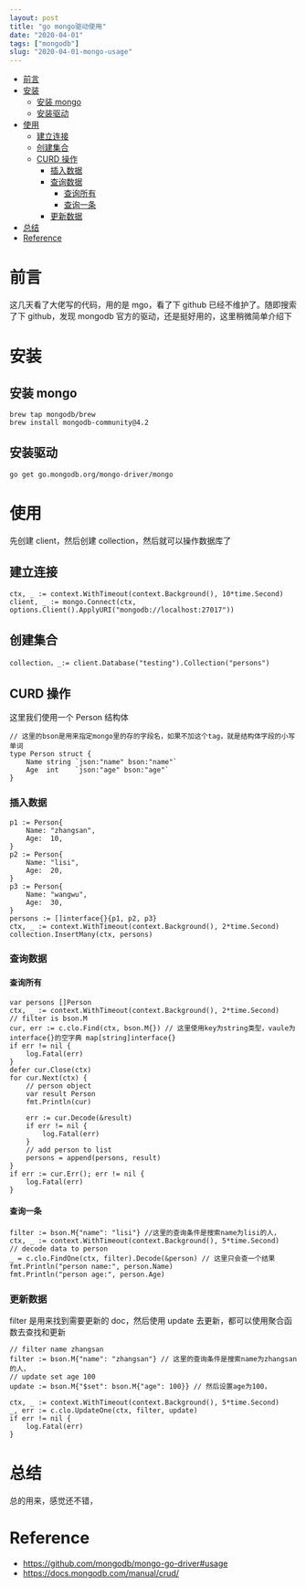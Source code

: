 ```yaml
---
layout: post
title: "go mongo驱动使用"
date: "2020-04-01"
tags: ["mongodb"]
slug: "2020-04-01-mongo-usage"
---
```


<!-- vim-markdown-toc Redcarpet -->

* [前言](#前言)
* [安装](#安装)
    * [安装 mongo](#安装-mongo)
    * [安装驱动](#安装驱动)
* [使用](#使用)
    * [建立连接](#建立连接)
    * [创建集合](#创建集合)
    * [CURD 操作](#curd-操作)
        * [插入数据](#插入数据)
        * [查询数据](#查询数据)
            * [查询所有](#查询所有)
            * [查询一条](#查询一条)
        * [更新数据](#更新数据)
* [总结](#总结)
* [Reference](#reference)

<!-- vim-markdown-toc -->

# 前言

这几天看了大佬写的代码，用的是 mgo，看了下 github 已经不维护了。随即搜索了下 github，发现 mongodb 官方的驱动，还是挺好用的，这里稍微简单介绍下

# 安装

## 安装 mongo

```
brew tap mongodb/brew
brew install mongodb-community@4.2
```

## 安装驱动

```
go get go.mongodb.org/mongo-driver/mongo
```

# 使用

先创建 client，然后创建 collection，然后就可以操作数据库了

## 建立连接

```Golang
ctx, _ := context.WithTimeout(context.Background(), 10*time.Second)
client, _ := mongo.Connect(ctx, options.Client().ApplyURI("mongodb://localhost:27017"))
```

## 创建集合

```Golang
collection，_:= client.Database("testing").Collection("persons")
```

## CURD 操作

这里我们使用一个 Person 结构体

```golang
// 这里的bson是用来指定mongo里的存的字段名，如果不加这个tag，就是结构体字段的小写单词
type Person struct {
    Name string `json:"name" bson:"name"`
    Age  int    `json:"age" bson:"age"`
}
```

### 插入数据

```golang
p1 := Person{
    Name: "zhangsan",
    Age:  10,
}
p2 := Person{
    Name: "lisi",
    Age:  20,
}
p3 := Person{
    Name: "wangwu",
    Age:  30,
}
persons := []interface{}{p1, p2, p3}
ctx, _ := context.WithTimeout(context.Background(), 2*time.Second)
collection.InsertMany(ctx, persons)
```

### 查询数据

#### 查询所有

```golang
var persons []Person
ctx, _ := context.WithTimeout(context.Background(), 2*time.Second)
// filter is bson.M
cur, err := c.clo.Find(ctx, bson.M{}) // 这里使用key为string类型，vaule为interface{}的空字典 map[string]interface{}
if err != nil {
    log.Fatal(err)
}
defer cur.Close(ctx)
for cur.Next(ctx) {
    // person object
    var result Person
    fmt.Println(cur)

    err := cur.Decode(&result)
    if err != nil {
        log.Fatal(err)
    }
    // add person to list
    persons = append(persons, result)
}
if err := cur.Err(); err != nil {
    log.Fatal(err)
}
```

#### 查询一条

```golang
filter := bson.M{"name": "lisi"} //这里的查询条件是搜索name为lisi的人，
ctx, _ := context.WithTimeout(context.Background(), 5*time.Second)
// decode data to person
_ = c.clo.FindOne(ctx, filter).Decode(&person) // 这里只会查一个结果
fmt.Println("person name:", person.Name)
fmt.Println("person age:", person.Age)
```

### 更新数据

filter 是用来找到需要更新的 doc，然后使用 update 去更新，都可以使用聚合函数去查找和更新

```golang
// filter name zhangsan
filter := bson.M{"name": "zhangsan"} // 这里的查询条件是搜索name为zhangsan的人，
// update set age 100
update := bson.M{"$set": bson.M{"age": 100}} // 然后设置age为100，

ctx, _ := context.WithTimeout(context.Background(), 5*time.Second)
_, err := c.clo.UpdateOne(ctx, filter, update)
if err != nil {
    log.Fatal(err)
}
```

# 总结

总的用来，感觉还不错，

# Reference

- https://github.com/mongodb/mongo-go-driver#usage
- https://docs.mongodb.com/manual/crud/
